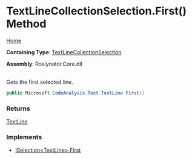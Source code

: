 # TextLineCollectionSelection\.First\(\) Method

[Home](../../../../README.md)

**Containing Type**: [TextLineCollectionSelection](../README.md)

**Assembly**: Roslynator\.Core\.dll

\
Gets the first selected line\.

```csharp
public Microsoft.CodeAnalysis.Text.TextLine First()
```

### Returns

[TextLine](https://docs.microsoft.com/en-us/dotnet/api/microsoft.codeanalysis.text.textline)

### Implements

* [ISelection\<TextLine>.First](../../../ISelection-1/First/README.md)
